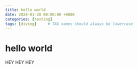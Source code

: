 ```yaml
---
title: hello world
date: 2024-01-20 00:00:00 +0800
categories: [testing]
tags: [diving]     # TAG names should always be lowercase
---
```



# hello world
HEY HEY HEY
